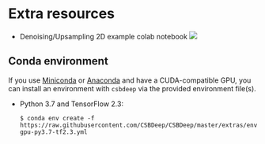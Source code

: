 # Extra resources 


* Denoising/Upsampling 2D example colab notebook [![](https://colab.research.google.com/assets/colab-badge.svg)](https://colab.research.google.com/github/csbdeep/csbdeep/blob/master/extras/care_example_denoising_upsampling_2D_colab.ipynb)

## Conda environment

If you use [Miniconda](https://docs.conda.io/en/latest/miniconda.html) or [Anaconda](https://www.anaconda.com/distribution/) and have a CUDA-compatible GPU, you can install an environment with `csbdeep` via the provided environment file(s).

- Python 3.7 and TensorFlow 2.3:

  ```console
  $ conda env create -f https://raw.githubusercontent.com/CSBDeep/CSBDeep/master/extras/environment-gpu-py3.7-tf2.3.yml
  ```
